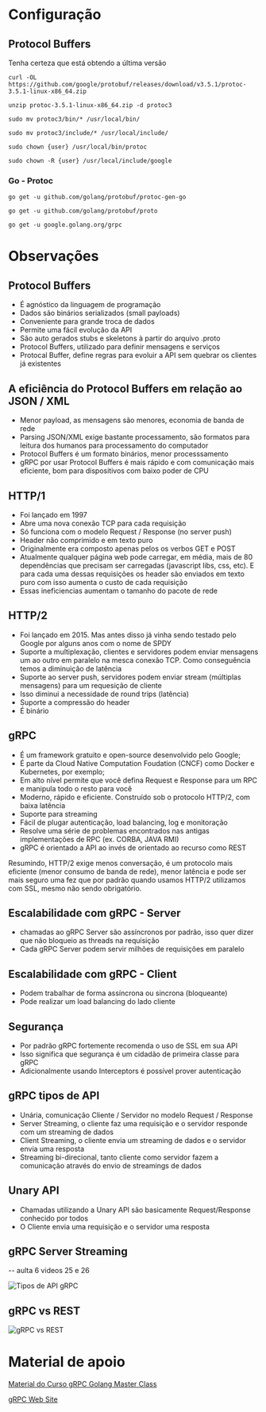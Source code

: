 # Configuração

## Protocol Buffers

Tenha certeza que está obtendo a última versão

```
curl -OL https://github.com/google/protobuf/releases/download/v3.5.1/protoc-3.5.1-linux-x86_64.zip

unzip protoc-3.5.1-linux-x86_64.zip -d protoc3

sudo mv protoc3/bin/* /usr/local/bin/

sudo mv protoc3/include/* /usr/local/include/

sudo chown {user} /usr/local/bin/protoc

sudo chown -R {user} /usr/local/include/google
```

### Go - Protoc

```
go get -u github.com/golang/protobuf/protoc-gen-go

go get -u github.com/golang/protobuf/proto

go get -u google.golang.org/grpc
```

# Observações

## Protocol Buffers

- É agnóstico da linguagem de programação
- Dados são binários serializados (small payloads)
- Conveniente para grande troca de dados
- Permite uma fácil evolução da API
- São auto gerados stubs e skeletons à partir do arquivo .proto
- Protocol Buffers, utilizado para definir mensagens e serviços
- Protocal Buffer, define regras para evoluir a API sem quebrar os clientes já existentes

## A eficiência do Protocol Buffers em relação ao JSON / XML

- Menor payload, as mensagens são menores, economia de banda de rede
- Parsing JSON/XML exige bastante processamento, são formatos para leitura dos humanos para processamento do computador
- Protocol Buffers é um formato binários, menor processsamento
- gRPC por usar Protocol Buffers é mais rápido e com comunicação mais eficiente, bom para dispositivos com baixo poder de CPU

## HTTP/1
- Foi lançado em 1997
- Abre uma nova conexão TCP para cada requisição
- Só funciona com o modelo Request / Response (no server push)
- Header não comprimido e em texto puro
- Originalmente era composto apenas pelos os verbos GET e POST
- Atualmente qualquer página web pode carregar, em média, mais de 80 dependências que precisam ser carregadas (javascript libs, css, etc).
E para cada uma dessas requisições os header são enviados em texto puro com isso aumenta o custo de cada requisição
- Essas ineficiencias aumentam o tamanho do pacote de rede

## HTTP/2
- Foi lançado em 2015. Mas antes disso já vinha sendo testado pelo Google por alguns anos com o nome de SPDY
- Suporte a multiplexação, clientes e servidores podem enviar mensagens um ao outro em paralelo na mesca conexão TCP. Como conseguência
temos a diminuição de latência
- Suporte ao server push, servidores podem enviar stream (múltiplas mensagens) para um requesição de cliente
- Isso diminui a necessidade de round trips (latência)
- Suporte a compressão do header
- É binário

## gRPC

- É um framework gratuito e open-source desenvolvido pelo Google;
- É parte da Cloud Native Computation Foudation (CNCF) como Docker e Kubernetes, por exemplo;
- Em alto nível permite que você defina Request e Response para um RPC e manipula todo o resto para você
- Moderno, rápido e eficiente. Construído sob o protocolo HTTP/2, com baixa latência
- Suporte para streaming
- Fácil de plugar autenticação, load balancing, log e monitoração
- Resolve uma série de problemas encontrados nas antigas implementações de RPC (ex. CORBA, JAVA RMI)
- gRPC é orientado a API ao invés de orientado ao recurso como REST

Resumindo, HTTP/2 exige menos conversação, é um protocolo mais eficiente (menor consumo de banda de rede), menor latência e pode ser mais
seguro uma fez que por padrão quando usamos HTTP/2 utilizamos com SSL, mesmo não sendo obrigatório.

## Escalabilidade com gRPC - Server
- chamadas ao gRPC Server são assíncronos por padrão, isso quer dizer que não bloqueio as threads na requisição
- Cada gRPC Server podem servir milhões de requisições em paralelo

## Escalabilidade com gRPC - Client
- Podem trabalhar de forma assíncrona ou sincrona (bloqueante)
- Pode realizar um load balancing do lado cliente

## Segurança
- Por padrão gRPC fortemente recomenda o uso de SSL em sua API
- Isso significa que segurança é um cidadão de primeira classe para gRPC
- Adicionalmente usando Interceptors é possível prover autenticação

## gRPC tipos de API
- Unária, comunicação Cliente / Servidor no modelo Request / Response
- Server Streaming, o cliente faz uma requisição e o servidor responde com um streaming de dados
- Client Streaming, o cliente envia um streaming de dados e o servidor envia uma resposta
- Streaming bi-direcional, tanto cliente como servidor fazem a comunicação através do envio de streamings de dados

## Unary API
- Chamadas utilizando a Unary API são basicamente Request/Response conhecido por todos
- O Cliente envia uma requisição e o servidor uma resposta

## gRPC Server Streaming
-- aulta 6 videos 25 e 26

![Tipos de API gRPC](doc/tipos-de-gRPC.png)

## gRPC vs REST

![gRPC vs REST](doc/gRPC-vs-REST.png)

# Material de apoio

[Material do Curso gRPC Golang Master Class](https://github.com/simplesteph/grpc-go-course)

[gRPC Web Site](https://grpc.io)
